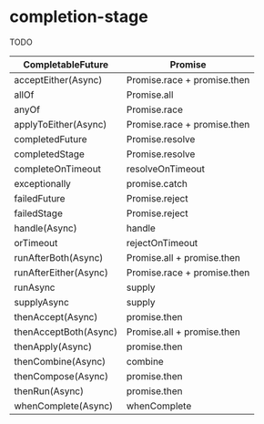 # completion-stage

TODO

| CompletableFuture | Promise |
| --- | --- |
| acceptEither(Async) | Promise.race + promise.then |
| allOf | Promise.all |
| anyOf | Promise.race |
| applyToEither(Async) | Promise.race + promise.then |
| completedFuture | Promise.resolve |
| completedStage | Promise.resolve |
| completeOnTimeout | resolveOnTimeout |
| exceptionally | promise.catch |
| failedFuture | Promise.reject |
| failedStage | Promise.reject |
| handle(Async) | handle |
| orTimeout | rejectOnTimeout |
| runAfterBoth(Async) | Promise.all + promise.then |
| runAfterEither(Async) | Promise.race + promise.then |
| runAsync | supply |
| supplyAsync | supply |
| thenAccept(Async) | promise.then |
| thenAcceptBoth(Async) | Promise.all + promise.then |
| thenApply(Async) | promise.then |
| thenCombine(Async) | combine |
| thenCompose(Async) | promise.then |
| thenRun(Async) | promise.then |
| whenComplete(Async) | whenComplete |
